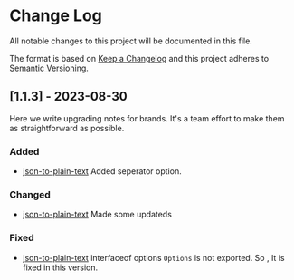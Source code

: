 # Change Log
All notable changes to this project will be documented in this file.
 
The format is based on [Keep a Changelog](http://keepachangelog.com/)
and this project adheres to [Semantic Versioning](http://semver.org/).
 
## [1.1.3] - 2023-08-30
 
Here we write upgrading notes for brands. It's a team effort to make them as
straightforward as possible.
 
### Added
- [json-to-plain-text](https://github.com/sumithemmadi/json-to-plain-text) Added seperator option.
   
### Changed
 
- [json-to-plain-text](https://github.com/sumithemmadi/json-to-plain-text) Made some updateds
  

### Fixed
- [json-to-plain-text](https://github.com/sumithemmadi/json-to-plain-text) interfaceof options  `Options` is not exported. So , It is fixed in this version.
